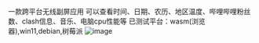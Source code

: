 一款跨平台无线副屏应用
可以查看时间、日期、农历、地区温度、哔哩哔哩粉丝数、clash信息、音乐、电脑cpu性能等
已测试平台：wasm(浏览器),win11,debian,树莓派
![image](https://github.com/user-attachments/assets/e4301211-7d7b-4f74-b355-9d099cf19afe)
